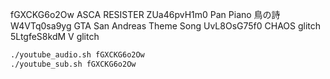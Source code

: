 fGXCKG6o2Ow ASCA RESISTER
ZUa46pvH1m0 Pan Piano 鳥の詩
W4VTq0sa9yg GTA San Andreas Theme Song
UvL8OsG75f0 CHAOS glitch
5LtgfeS8kdM V glitch

```bash
./youtube_audio.sh fGXCKG6o2Ow
./youtube_sub.sh fGXCKG6o2Ow
```